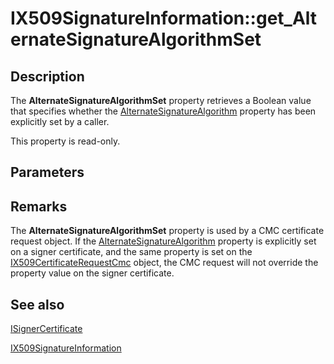 # IX509SignatureInformation::get_AlternateSignatureAlgorithmSet

## Description

The **AlternateSignatureAlgorithmSet** property retrieves a Boolean value that specifies whether the [AlternateSignatureAlgorithm](https://learn.microsoft.com/windows/desktop/api/certenroll/nf-certenroll-ix509signatureinformation-get_alternatesignaturealgorithm) property has been explicitly set by a caller.

This property is read-only.

## Parameters

## Remarks

The **AlternateSignatureAlgorithmSet** property is used by a CMC certificate request object. If the [AlternateSignatureAlgorithm](https://learn.microsoft.com/windows/desktop/api/certenroll/nf-certenroll-ix509signatureinformation-get_alternatesignaturealgorithm) property is explicitly set on a signer certificate, and the same property is set on the [IX509CertificateRequestCmc](https://learn.microsoft.com/windows/desktop/api/certenroll/nn-certenroll-ix509certificaterequestcmc) object, the CMC request will not override the property value on the signer certificate.

## See also

[ISignerCertificate](https://learn.microsoft.com/windows/desktop/api/certenroll/nn-certenroll-isignercertificate)

[IX509SignatureInformation](https://learn.microsoft.com/windows/desktop/api/certenroll/nn-certenroll-ix509signatureinformation)
